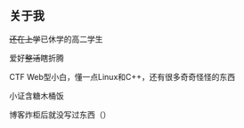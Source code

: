 ## 关于我
~~还在上学~~已休学的高二学生


爱好~~整活~~瞎折腾


CTF Web型小白，懂一点Linux和C++，还有很多奇奇怪怪的东西


小证含糖木桶饭


博客炸柜后就没写过东西（）
